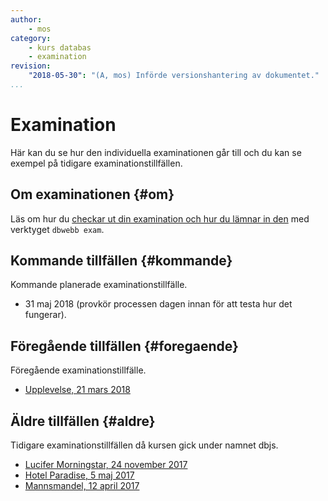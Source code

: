 ```yaml
---
author:
    - mos
category:
    - kurs databas
    - examination
revision:
    "2018-05-30": "(A, mos) Införde versionshantering av dokumentet."
...
```

Examination
=========================

Här kan du se hur den individuella examinationen går till och du kan se exempel på tidigare examinationstillfällen.



Om examinationen {#om}
-------------------------

Läs om hur du [checkar ut din examination och hur du lämnar in den](./om) med verktyget `dbwebb exam`.



Kommande tillfällen {#kommande}
-------------------------

Kommande planerade examinationstillfälle.

* 31 maj 2018 (provkör processen dagen innan för att testa hur det fungerar).



Föregående tillfällen {#foregaende}
-------------------------

Föregående examinationstillfälle.

* [Upplevelse, 21 mars 2018](./upplevelse)



Äldre tillfällen {#aldre}
-------------------------

Tidigare examinationstillfällen då kursen gick under namnet dbjs.

* [Lucifer Morningstar, 24 november 2017](kurser/dbjs-v1/examination/mannsmandel)
* [Hotel Paradise, 5 maj 2017](kurser/dbjs-v1/examination/paradise)
* [Mannsmandel, 12 april 2017](kurser/dbjs-v1/examination/mannsmandel)
